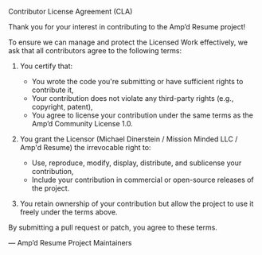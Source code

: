 Contributor License Agreement (CLA)

Thank you for your interest in contributing to the Amp’d Resume project!

To ensure we can manage and protect the Licensed Work effectively, we ask that all contributors
agree to the following terms:

1. You certify that:
   - You wrote the code you're submitting or have sufficient rights to contribute it,
   - Your contribution does not violate any third-party rights (e.g., copyright, patent),
   - You agree to license your contribution under the same terms as the Amp’d Community License 1.0.

2. You grant the Licensor (Michael Dinerstein / Mission Minded LLC / Amp'd Resume) the irrevocable
   right to:
   - Use, reproduce, modify, display, distribute, and sublicense your contribution,
   - Include your contribution in commercial or open-source releases of the project.

3. You retain ownership of your contribution but allow the project to use it freely under the terms
   above.

By submitting a pull request or patch, you agree to these terms.

— Amp’d Resume Project Maintainers
